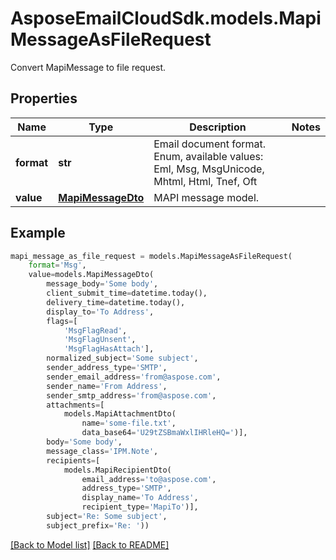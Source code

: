 # AsposeEmailCloudSdk.models.MapiMessageAsFileRequest

Convert MapiMessage to file request.             

## Properties
Name | Type | Description | Notes
------------ | ------------- | ------------- | -------------
**format** |**str** |Email document format. Enum, available values: Eml, Msg, MsgUnicode, Mhtml, Html, Tnef, Oft |
**value** |[**MapiMessageDto**](MapiMessageDto.md) |MAPI message model.              |



## Example
```python
mapi_message_as_file_request = models.MapiMessageAsFileRequest(
    format='Msg',
    value=models.MapiMessageDto(
        message_body='Some body',
        client_submit_time=datetime.today(),
        delivery_time=datetime.today(),
        display_to='To Address',
        flags=[
            'MsgFlagRead',
            'MsgFlagUnsent',
            'MsgFlagHasAttach'],
        normalized_subject='Some subject',
        sender_address_type='SMTP',
        sender_email_address='from@aspose.com',
        sender_name='From Address',
        sender_smtp_address='from@aspose.com',
        attachments=[
            models.MapiAttachmentDto(
                name='some-file.txt',
                data_base64='U29tZSBmaWxlIHRleHQ=')],
        body='Some body',
        message_class='IPM.Note',
        recipients=[
            models.MapiRecipientDto(
                email_address='to@aspose.com',
                address_type='SMTP',
                display_name='To Address',
                recipient_type='MapiTo')],
        subject='Re: Some subject',
        subject_prefix='Re: '))
```


[[Back to Model list]](Models.md) [[Back to README]](README.md)


